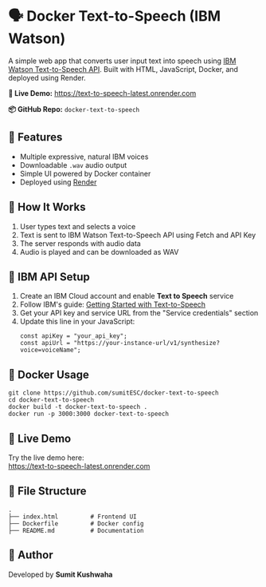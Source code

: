 <h1>🗣️ Docker Text-to-Speech (IBM Watson)</h1>

<p>
  A simple web app that converts user input text into speech using
  <a href="https://cloud.ibm.com/catalog/services/text-to-speech" target="_blank">IBM Watson Text-to-Speech API</a>.
  Built with HTML, JavaScript, Docker, and deployed using Render.
</p>

<p><strong>🔗 Live Demo:</strong> <a href="https://text-to-speech-latest.onrender.com" target="_blank">https://text-to-speech-latest.onrender.com</a></p>
<p><strong>📦 GitHub Repo:</strong> <code>docker-text-to-speech</code></p>

<h2>🚀 Features</h2>
<ul>
  <li>Multiple expressive, natural IBM voices</li>
  <li>Downloadable <code>.wav</code> audio output</li>
  <li>Simple UI powered by Docker container</li>
  <li>Deployed using <a href="https://render.com" target="_blank">Render</a></li>
</ul>

<h2>🧪 How It Works</h2>
<ol>
  <li>User types text and selects a voice</li>
  <li>Text is sent to IBM Watson Text-to-Speech API using Fetch and API Key</li>
  <li>The server responds with audio data</li>
  <li>Audio is played and can be downloaded as WAV</li>
</ol>

<h2>🔑 IBM API Setup</h2>
<ol>
  <li>Create an IBM Cloud account and enable <strong>Text to Speech</strong> service</li>
  <li>Follow IBM's guide: 
    <a href="https://cloud.ibm.com/docs/text-to-speech?topic=text-to-speech-gettingStarted#getting-started-tutorial" target="_blank">
      Getting Started with Text-to-Speech
    </a>
  </li>
  <li>Get your API key and service URL from the "Service credentials" section</li>
  <li>Update this line in your JavaScript:
    <pre><code>const apiKey = "your_api_key";
const apiUrl = "https://your-instance-url/v1/synthesize?voice=voiceName";</code></pre>
  </li>
</ol>

<h2>🐳 Docker Usage</h2>
<pre><code>git clone https://github.com/sumitESC/docker-text-to-speech
cd docker-text-to-speech
docker build -t docker-text-to-speech .
docker run -p 3000:3000 docker-text-to-speech</code></pre>

<h2>🔗 Live Demo</h2>
<p>
  Try the live demo here:<br>
  <a href="https://text-to-speech-latest.onrender.com" target="_blank">
    https://text-to-speech-latest.onrender.com
  </a>
</p>


<h2>📁 File Structure</h2>
<pre><code>.
├── index.html         # Frontend UI
├── Dockerfile         # Docker config
├── README.md          # Documentation
</code></pre>

<h2>🙌 Author</h2>
<p>Developed by <strong>Sumit Kushwaha</strong></p>
